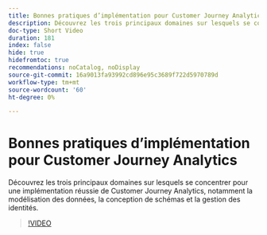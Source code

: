 ```yaml
---
title: Bonnes pratiques d’implémentation pour Customer Journey Analytics
description: Découvrez les trois principaux domaines sur lesquels se concentrer pour une implémentation réussie de Customer Journey Analytics, notamment la modélisation des données, la conception de schémas et la gestion des identités.
doc-type: Short Video
duration: 181
index: false
hide: true
hidefromtoc: true
recommendations: noCatalog, noDisplay
source-git-commit: 16a9013fa93992cd896e95c3689f722d5970789d
workflow-type: tm+mt
source-wordcount: '60'
ht-degree: 0%

---
```



# Bonnes pratiques d’implémentation pour Customer Journey Analytics

Découvrez les trois principaux domaines sur lesquels se concentrer pour une implémentation réussie de Customer Journey Analytics, notamment la modélisation des données, la conception de schémas et la gestion des identités.

<!-- 62_S655_3442541_180_implementation-best-practices-for-customer-journey-analytics -->
>[!VIDEO](https://video.tv.adobe.com/v/3458337/?learn=on&enablevpops=true)
